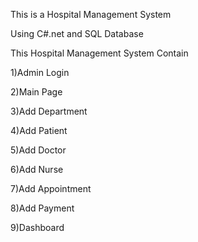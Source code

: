 This is a Hospital Management System

Using C#.net and SQL Database

This Hospital Management System Contain 

1)Admin Login

2)Main Page

3)Add Department

4)Add Patient

5)Add Doctor

6)Add Nurse

7)Add Appointment 

8)Add Payment 

9)Dashboard
